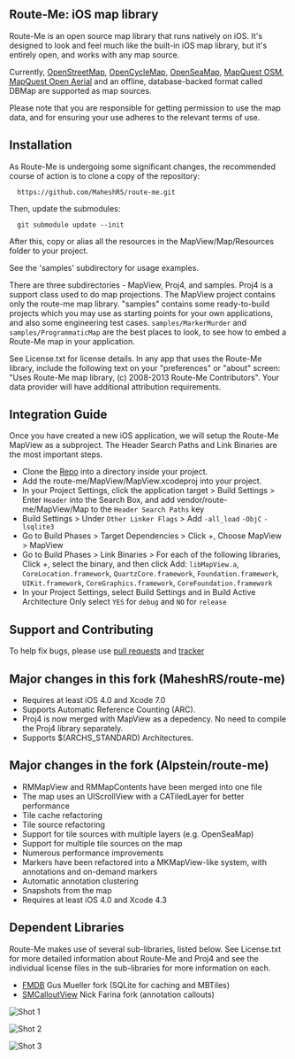 Route-Me: iOS map library 
-----------------------------------------

Route-Me is an open source map library that runs natively on iOS.  It's designed to look and feel much like the built-in iOS map library, but it's entirely open, and works with any map source.

Currently, [OpenStreetMap][1], [OpenCycleMap][2], [OpenSeaMap][3], [MapQuest OSM][4], [MapQuest Open Aerial][5] and an offline, database-backed format called DBMap are supported as map sources.

Please note that you are responsible for getting permission to use the map data, and for ensuring your use adheres to the relevant terms of use.

   [1]: http://www.openstreetmap.org/index.html
   [2]: http://www.opencyclemap.org/
   [3]: http://www.openseamap.org/
   [4]: http://developer.mapquest.com/web/products/open/map
   [5]: http://developer.mapquest.com/web/products/open/map

Installation
------------

As Route-Me is undergoing some significant changes, the recommended course of action is to clone a copy of the repository:

      https://github.com/MaheshRS/route-me.git

Then, update the submodules:

      git submodule update --init

After this, copy or alias all the resources in the MapView/Map/Resources folder to your project.

See the 'samples' subdirectory for usage examples.

There are three subdirectories - MapView, Proj4, and samples. Proj4 is a support class used to do map projections. The MapView project contains only the route-me map library. "samples" contains some ready-to-build projects which you may use as starting points for your own applications, and also some engineering test cases. `samples/MarkerMurder` and `samples/ProgrammaticMap` are the best places to look, to see how to embed a Route-Me map in your application.

See License.txt for license details. In any app that uses the Route-Me library, include the following text on your "preferences" or "about" screen: "Uses Route-Me map library, (c) 2008-2013 Route-Me Contributors". Your data provider will have additional attribution requirements.

Integration Guide
-----------------
Once you have created a new iOS application, we will setup the Route-Me MapView as a subproject. The Header Search Paths and Link Binaries are the most important steps.

* Clone the [Repo][6] into a directory inside your project.
* Add the route-me/MapView/MapView.xcodeproj into your project.
* In your Project Settings, click the application target > Build Settings > Enter `Header` into the Search Box, and add vendor/route-me/MapView/Map to the `Header Search Paths` key
* Build Settings > Under `Other Linker Flags` > Add `-all_load` `-ObjC` `-lsqlite3`
* Go to Build Phases > Target Dependencies > Click +, Choose MapView > MapView
* Go to Build Phases > Link Binaries > For each of the following libraries, Click +, select the binary, and then click Add: `libMapView.a`, `CoreLocation.framework`, `QuartzCore.framework`, `Foundation.framework`, `UIKit.framework`, `CoreGraphics.framework`, `CoreFoundation.framework`
* In your Project Settings, select Build Settings and in Build Active Architecture Only select `YES` for `debug` and `NO` for `release`
   
[6]: https://github.com/MaheshRS/route-me.git   

Support and Contributing
------------------------------
To help fix bugs, please use [pull requests] and [tracker]

[pull requests]: https://github.com/MaheshRS/route-me/pulls
[tracker]: https://github.com/MaheshRS/route-me/issues


Major changes in this fork (MaheshRS/route-me)
----------------------------------------------
* Requires at least iOS 4.0 and Xcode 7.0
* Supports Automatic Reference Counting (ARC).
* Proj4 is now merged with MapView as a depedency. No need to compile the Proj4 library separately.
* Supports $(ARCHS_STANDARD) Architectures.


Major changes in the fork (Alpstein/route-me)
----------------------------------------------
* RMMapView and RMMapContents have been merged into one file
* The map uses an UIScrollView with a CATiledLayer for better performance
* Tile cache refactoring
* Tile source refactoring
* Support for tile sources with multiple layers (e.g. OpenSeaMap)
* Support for multiple tile sources on the map
* Numerous performance improvements
* Markers have been refactored into a MKMapView-like system, with annotations and on-demand markers
* Automatic annotation clustering
* Snapshots from the map
* Requires at least iOS 4.0 and Xcode 4.3


Dependent Libraries
-------------------

Route-Me makes use of several sub-libraries, listed below. See License.txt for more detailed information about Route-Me and Proj4 and see the individual license files in the sub-libraries for more information on each. 

 * [FMDB](https://github.com/MaheshRS/fmdb) Gus Mueller fork (SQLite for caching and MBTiles)
 * [SMCalloutView](https://github.com/MaheshRS/calloutview.git) Nick Farina fork  (annotation callouts)
 
 
![Shot 1](https://github.com/MaheshRS/route-me/blob/5a2812dcf2ff1422cbd9a9acccde4d031ae4fc2e/Screen%20Shots/Screen1.png)

![Shot 2](https://github.com/MaheshRS/route-me/blob/5a2812dcf2ff1422cbd9a9acccde4d031ae4fc2e/Screen%20Shots/Screen2.png)

![Shot 3](https://github.com/MaheshRS/route-me/blob/5a2812dcf2ff1422cbd9a9acccde4d031ae4fc2e/Screen%20Shots/Screen3.png)

